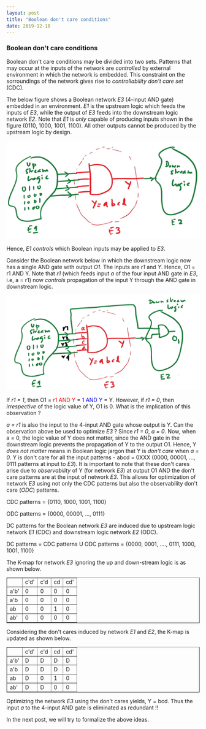 ```yaml
---
layout: post
title: "Boolean don't care conditions"
date: 2019-12-10
---
```



### Boolean don't care conditions

Boolean don't care conditions may be divided into two sets. Patterns that may occur at the inputs of 
the network are *controlled* by external environment in which the network is embedded. This constraint on
the sorroundings of the network gives rise to *controllability don't care set* (CDC). 

The below figure shows a Boolean network *E3* (4-input AND gate) embedded in an environment. *E1* is the upstream logic which feeds the inputs of *E3*, while the output of *E3* feeds into the downstream logic network *E2*. Note that *E1* is *only* capable of producing inputs shown in the figure (0110, 1000, 1001, 1100). All other outputs cannot be produced by the upstream logic by design.

<img src="/images/cdc1-page-001.jpg" alt="Controllability don't cares" class="centerimage">

Hence, *E1* *controls* which Boolean inputs may be applied to *E3*. 

Consider the Boolean network below in which the downstream logic now has a single AND gate with output *O1*. The inputs are *r1* and *Y*. Hence, O1 = r1 AND Y. Note that *r1* (which feeds input *a* of the four input AND gate in *E3*, i.e, a = r1) now *controls* propagation of the input Y through the AND gate in downstream logic. 

<img src="/images/cdc2.jpg" alt="Observability don't cares" class="centerimage">

If *r1 = 1*, then O1 = <font color="red"> r1 AND Y </font> = <font color="blue"> 1 AND Y </font> = Y. However, if *r1 = 0*, then *irrespective* of the logic value of Y, O1 is 0. What is the implication of this observation ?

*a = r1* is also the input to the 4-input AND gate whose output is Y. Can the observation above be used to optimize *E3* ? Since *r1 = 0*, *a = 0*. Now, when a = 0, the logic value of Y does not matter, since the AND gate in the downstream logic prevents the propagation of Y to the output O1. Hence, Y *does not matter* means in Boolean logic jargon that Y is *don't care* when *a = 0*. Y is don't care for all the input patterns - abcd = 0XXX (0000, 00001, ..., 0111 patterns at input to *E3*). It is important to note that these don't cares arise due to *observability* of Y (for network *E3*) at output O1 AND the don't care patterns are at the input of network *E3*. This allows for optimization of network *E3* using not only the CDC patterns but also the observability don't care (*ODC*) patterns.  

CDC patterns = {0110, 1000, 1001, 1100}

ODC patterns = {0000, 00001, ..., 0111}

DC patterns for the Boolean network *E3* are induced due to upstream logic network *E1* (CDC) and downstream logic network *E2* (ODC). 

DC patterns = CDC patterns U ODC patterns = {0000, 0001, ...., 0111, 1000, 1001, 1100}

The K-map for network *E3* ignoring the up and down-stream logic is as shown below. 

<table border="1">
  <tr>
    <td>&nbsp;</td>
    <td>c'd'</td>
    <td>c'd</td>
    <td>cd</td>
    <td>cd'</td>
  </tr>
  <tr>
    <td>a'b'</td>
    <td>0</td>
    <td>0</td>
    <td>0</td>
    <td>0</td>
  </tr>
  <tr>
    <td>a'b</td>
    <td>0</td>
    <td>0</td>
    <td>0</td>
    <td>0</td>
  </tr>
  <tr>
    <td>ab</td>
    <td>0</td>
    <td>0</td>
    <td>1</td>
    <td>0</td>
  </tr>
  <tr>
    <td>ab'</td>
    <td>0</td>
    <td>0</td>
    <td>0</td>
    <td>0</td>
  </tr>
</table>

Considering the don't cares induced by network *E1* and *E2*, the K-map is updated as shown below.

<table border="1">
  <tr>
    <td>&nbsp;</td>
    <td>c'd'</td>
    <td>c'd</td>
    <td>cd</td>
    <td>cd'</td>
  </tr>
  <tr>
    <td>a'b'</td>
    <td>D</td>
    <td>D</td>
    <td>D</td>
    <td>D</td>
  </tr>
  <tr>
    <td>a'b</td>
    <td>D</td>
    <td>D</td>
    <td>D</td>
    <td>D</td>
  </tr>
  <tr>
    <td>ab</td>
    <td>D</td>
    <td>0</td>
    <td>1</td>
    <td>0</td>
  </tr>
  <tr>
    <td>ab'</td>
    <td>D</td>
    <td>D</td>
    <td>0</td>
    <td>0</td>
  </tr>
</table>

Optimizing the network *E3* using the don't cares yields, Y = bcd. Thus the input *a* to the 4-input AND gate is eliminated as redundant !!

In the next post, we will try to formalize the above ideas.
